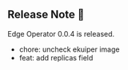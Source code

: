 ## Release Note 🍻

Edge Operator 0.0.4 is released.
* chore: uncheck ekuiper image
* feat: add replicas field
